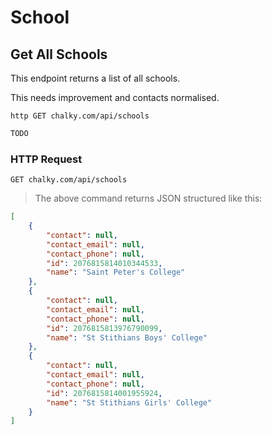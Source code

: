 # School

## Get All Schools
This endpoint returns a list of all schools.

This needs improvement and contacts normalised.
 
```shell
http GET chalky.com/api/schools
```

```javascript
TODO
```

### HTTP Request

`GET chalky.com/api/schools`

> The above command returns JSON structured like this:

```json
[
    {
        "contact": null,
        "contact_email": null,
        "contact_phone": null,
        "id": 2076815814010344533,
        "name": "Saint Peter's College"
    },
    {
        "contact": null,
        "contact_email": null,
        "contact_phone": null,
        "id": 2076815813976790099,
        "name": "St Stithians Boys' College"
    },
    {
        "contact": null,
        "contact_email": null,
        "contact_phone": null,
        "id": 2076815814001955924,
        "name": "St Stithians Girls' College"
    }
]
```


